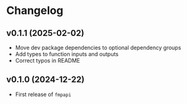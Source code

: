 # Changelog

## v0.1.1 (2025-02-02)

- Move dev package dependencies to optional dependency groups
- Add types to function inputs and outputs
- Correct typos in README

## v0.1.0 (2024-12-22)

- First release of `fmpapi`
